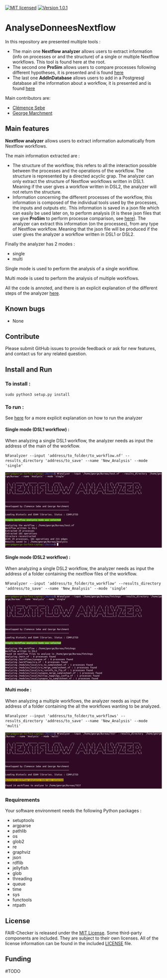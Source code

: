[![MIT licensed](https://img.shields.io/badge/license-MIT-blue.svg)](LICENSE) [![Version 1.0.1](https://img.shields.io/badge/version-v1.0.1-blue)]()


# AnalyseDonneesNextflow

In this repository are presented multiple tools :

- The main one __Nextflow analyzer__ allows users to extract information (info on processes or and the structure) of a single or multiple Nextflow workflows. This tool is found here at the root.
- The second one __ProSim__ allows users to compare processes following different hypotheses, it is presented and is found [here](/Analysis/Similarity%20Processes/) 
- The last one  __AddInDatabase__ allows users to add in a Postgresql database all the information about a workflow, it is presented and is found [here](/BDD/)

Main contributors are: 
- [Clémence Sebe](https://github.com/ClemenceS)
- [George Marchment](https://github.com/George-Marchment)
 

## Main features

__Nextflow analyzer__ allows users to extract information automatically from Nextflow workflows.

The main information extracted are :

- The structure of the workflow, this refers to all the interaction possible between the processes and the operations of the workflow. The structure is represented by a directed acyclic grap. The analyzer can only extract the structure of Nextflow workflows written in DSL1. Meaning if the user gives a workflow written in DSL2, the analyzer will not return the structure.
- Information concerning the different processes of the workflow, this information is composed of the individual tools used by the processes, the inputs and outputs etc. This information is saved in a json file which can easily be used later on, to perform analysis (it is these json files that we give __ProSim__ to perform processe comparison, see [here](/Analysis/Similarity%20Processes/)). The analyzer can extract this information (on the processes), from any type of Nextflow workflow. Meaning that the json file will be produced if the user gives the analyzer a workflow written in DSL1 or DSL2.

Finally the analyzer has 2 modes :

- single 
- multi

Single mode is used to perform the analysis of a single workflow.

Multi mode is used to perform the analysis of multiple workflows.

All the code is annoted, and there is an explicit explanation of the different steps of the analyzer [here](/Docs/Explanation%20of%20the%20Analyzer.pdf).

## Known bugs

  - None

## Contribute
Please submit GitHub issues to provide feedback or ask for new features, and contact us for any related question.


## Install and Run

### To install :
```
sudo python3 setup.py install
```

### To run :

See [here](Docs/Examples%20Nextflow%20Analyzer.pdf) for a more explicit explanation on how to run the analyzer

#### __Single mode (DSL1 workflow) :__

When analyzing a single DSL1 workflow, the analyzer needs as input the address of the main of the workflow.

```
NFanalyzer --input 'address/to_folder/to_workflow.nf' --results_directory 'address/to_save' --name 'New_Analysis' --mode 'single'
```
![Example](Pictures/1.png)

#### __Single mode (DSL2 workflow) :__

When analyzing a single DSL2 workflow, the analyzer needs as input the address of a folder containing the nextflow files of the workflow.

```
NFanalyzer --input 'address/to_folder/to_workflow' --results_directory 'address/to_save' --name 'New_Analysis' --mode 'single'
```
![Example](Pictures/2.png)

#### __Multi mode :__

When analyzing a multiple workflows, the analyzer needs as input the address of a folder containing the all the workflows wanting to be analyzed.

```
NFanalyzer --input 'address/to_folder/to_workflows' --results_directory 'address/to_save' --name 'New_Analysis' --mode 'multi'
```
![Example](Pictures/3.png)


### Requirements 

Your software environment needs the following Python packages : 

- setuptools
- argparse
- pathlib
- os
- glob2
- re
- graphviz
- json
- rdflib
- jellyfish
- glob
- threading
- queue
- time
- sys
- functools
- ntpath 

## License
FAIR-Checker is released under the [MIT License](LICENSE). Some third-party components are included. They are subject to their own licenses. All of the license information can be found in the included [LICENSE](LICENSE) file.

## Funding
#TODO
